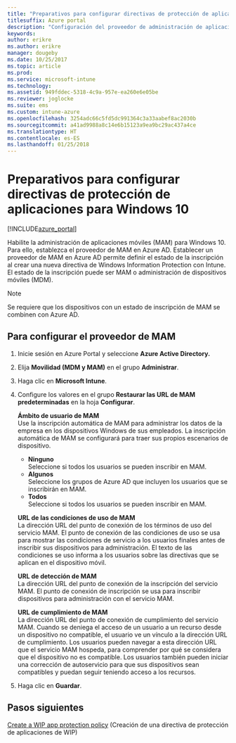 ```yaml
---
title: "Preparativos para configurar directivas de protección de aplicaciones para Windows 10"
titlesuffix: Azure portal
description: "Configuración del proveedor de administración de aplicaciones móviles (MAM) en Azure AD"
keywords: 
author: erikre
ms.author: erikre
manager: dougeby
ms.date: 10/25/2017
ms.topic: article
ms.prod: 
ms.service: microsoft-intune
ms.technology: 
ms.assetid: 949fddec-5318-4c9a-957e-ea260e6e05be
ms.reviewer: joglocke
ms.suite: ems
ms.custom: intune-azure
ms.openlocfilehash: 3254adc66c5fd5dc991364c3a33aabef8ac2030b
ms.sourcegitcommit: a41ad9988a8c14e6b15123a9ea9bc29ac437a4ce
ms.translationtype: HT
ms.contentlocale: es-ES
ms.lasthandoff: 01/25/2018
---
```

# <a name="get-ready-to-configure-app-protection-policies-for-windows-10"></a>Preparativos para configurar directivas de protección de aplicaciones para Windows 10

[!INCLUDE[azure_portal](./includes/azure_portal.md)]

Habilite la administración de aplicaciones móviles (MAM) para Windows 10. Para ello, establezca el proveedor de MAM en Azure AD. Establecer un proveedor de MAM en Azure AD permite definir el estado de la inscripción al crear una nueva directiva de Windows Information Protection con Intune. El estado de la inscripción puede ser MAM o administración de dispositivos móviles (MDM).

> [!NOTE]
> Se requiere que los dispositivos con un estado de inscripción de MAM se combinen con Azure AD.

## <a name="to-configure-the-mam-provider"></a>Para configurar el proveedor de MAM

1. Inicie sesión en Azure Portal y seleccione **Azure Active Directory.**

2. Elija **Movilidad (MDM y MAM)** en el grupo **Administrar**.

3. Haga clic en **Microsoft Intune**.

4. Configure los valores en el grupo **Restaurar las URL de MAM predeterminadas** en la hoja **Configurar**.

    **Ámbito de usuario de MAM**  
      Use la inscripción automática de MAM para administrar los datos de la empresa en los dispositivos Windows de sus empleados. La inscripción automática de MAM se configurará para traer sus propios escenarios de dispositivo.<ul><li>**Ninguno**<br>Seleccione si todos los usuarios se pueden inscribir en MAM.</li><li>**Algunos**<br>Seleccione los grupos de Azure AD que incluyen los usuarios que se inscribirán en MAM.</li><li>**Todos**<br>Seleccione si todos los usuarios se pueden inscribir en MAM.</li></ul>

    **URL de las condiciones de uso de MAM**  
     La dirección URL del punto de conexión de los términos de uso del servicio MAM. El punto de conexión de las condiciones de uso se usa para mostrar las condiciones de servicio a los usuarios finales antes de inscribir sus dispositivos para administración. El texto de las condiciones se uso informa a los usuarios sobre las directivas que se aplican en el dispositivo móvil.

    **URL de detección de MAM**  
    La dirección URL del punto de conexión de la inscripción del servicio MAM. El punto de conexión de inscripción se usa para inscribir dispositivos para administración con el servicio MAM.

    **URL de cumplimiento de MAM**  
      La dirección URL del punto de conexión de cumplimiento del servicio MAM. Cuando se deniega el acceso de un usuario a un recurso desde un dispositivo no compatible, el usuario ve un vínculo a la dirección URL de cumplimiento. Los usuarios pueden navegar a esta dirección URL que el servicio MAM hospeda, para comprender por qué se considera que el dispositivo no es compatible. Los usuarios también pueden iniciar una corrección de autoservicio para que sus dispositivos sean compatibles y puedan seguir teniendo acceso a los recursos.

5.  Haga clic en **Guardar**.

## <a name="next-steps"></a>Pasos siguientes

[Create a WIP app protection policy](windows-information-protection-policy-create.md) (Creación de una directiva de protección de aplicaciones de WIP)
